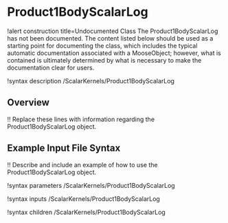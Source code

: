 # Product1BodyScalarLog

!alert construction title=Undocumented Class
The Product1BodyScalarLog has not been documented. The content listed below should be used as a starting point for
documenting the class, which includes the typical automatic documentation associated with a
MooseObject; however, what is contained is ultimately determined by what is necessary to make the
documentation clear for users.

!syntax description /ScalarKernels/Product1BodyScalarLog

## Overview

!! Replace these lines with information regarding the Product1BodyScalarLog object.

## Example Input File Syntax

!! Describe and include an example of how to use the Product1BodyScalarLog object.

!syntax parameters /ScalarKernels/Product1BodyScalarLog

!syntax inputs /ScalarKernels/Product1BodyScalarLog

!syntax children /ScalarKernels/Product1BodyScalarLog

